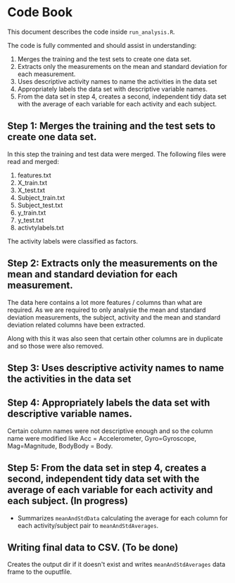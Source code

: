 # Code Book

This document describes the code inside `run_analysis.R`.

The code is fully commented and should assist in understanding:

 1. Merges the training and the test sets to create one data set.
 2. Extracts only the measurements on the mean and standard deviation for each measurement.
 3. Uses descriptive activity names to name the activities in the data set
 4. Appropriately labels the data set with descriptive variable names.
 5. From the data set in step 4, creates a second, independent tidy data set with the average of each variable for each activity and each subject.

## Step 1: Merges the training and the test sets to create one data set.

In this step the training and test data were merged. The following files were read and merged:
1. features.txt
2. X_train.txt
3. X_test.txt
4. Subject_train.txt
5. Subject_test.txt
6. y_train.txt
7. y_test.txt
8. activtylabels.txt

The activity labels were classified as factors.

## Step 2: Extracts only the measurements on the mean and standard deviation for each measurement.

The data here contains a lot more features / columns than what are required. As we are required to only analysie the mean and standard deviation measurements, the subject, activity and the mean and standard deviation related columns have been extracted.

Along with this it was also seen that certain other columns are in duplicate and so those were also removed.

## Step 3: Uses descriptive activity names to name the activities in the data set
## Step 4: Appropriately labels the data set with descriptive variable names.

Certain column names were not descriptive enough and so the column name were modified like Acc = Accelerometer, Gyro=Gyroscope, Mag=Magnitude, BodyBody = Body.

## Step 5: From the data set in step 4, creates a second, independent tidy data set with the average of each variable for each activity and each subject. (In progress)

* Summarizes `meanAndStdData` calculating the average for each column for each activity/subject pair to `meanAndStdAverages`.

## Writing final data to CSV. (To be done)

Creates the output dir if it doesn't exist and writes `meanAndStdAverages` data frame to the ouputfile.
